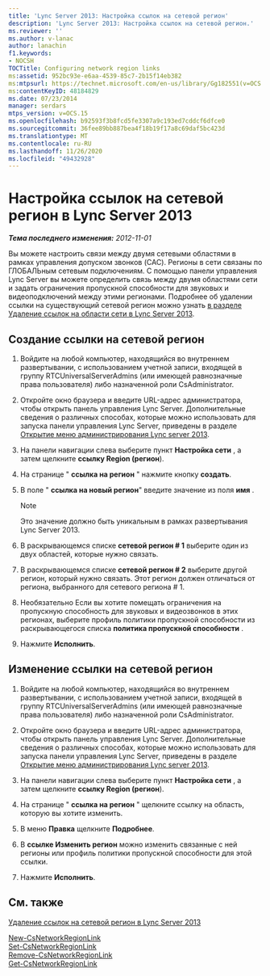 ```yaml
---
title: 'Lync Server 2013: Настройка ссылок на сетевой регион'
description: 'Lync Server 2013: Настройка ссылок на сетевой регион.'
ms.reviewer: ''
ms.author: v-lanac
author: lanachin
f1.keywords:
- NOCSH
TOCTitle: Configuring network region links
ms:assetid: 952bc93e-e6aa-4539-85c7-2b15f14eb382
ms:mtpsurl: https://technet.microsoft.com/en-us/library/Gg182551(v=OCS.15)
ms:contentKeyID: 48184829
ms.date: 07/23/2014
manager: serdars
mtps_version: v=OCS.15
ms.openlocfilehash: b92593f3b8fcd5fe3307a9c193ed7cddcf6dfce0
ms.sourcegitcommit: 36fee89bb887bea4f18b19f17a8c69daf5bc423d
ms.translationtype: MT
ms.contentlocale: ru-RU
ms.lasthandoff: 11/26/2020
ms.locfileid: "49432928"
---
```

# <a name="configuring-network-region-links-in-lync-server-2013"></a>Настройка ссылок на сетевой регион в Lync Server 2013

<div data-xmlns="http://www.w3.org/1999/xhtml">

<div class="topic" data-xmlns="http://www.w3.org/1999/xhtml" data-msxsl="urn:schemas-microsoft-com:xslt" data-cs="https://msdn.microsoft.com/">

<div data-asp="https://msdn2.microsoft.com/asp">



</div>

<div id="mainSection">

<div id="mainBody">

<span> </span>

_**Тема последнего изменения:** 2012-11-01_

Вы можете настроить связи между двумя сетевыми областями в рамках управления допуском звонков (CAC). Регионы в сети связаны по ГЛОБАЛЬным сетевым подключениям. С помощью панели управления Lync Server вы можете определить связь между двумя областями сети и задать ограничения пропускной способности для звуковых и видеоподключений между этими регионами. Подробнее об удалении ссылки на существующий сетевой регион можно узнать [в разделе Удаление ссылок на области сети в Lync Server 2013](lync-server-2013-deleting-network-region-links.md).

<div>

## <a name="to-create-a-network-region-link"></a>Создание ссылки на сетевой регион

1.  Войдите на любой компьютер, находящийся во внутреннем развертывании, с использованием учетной записи, входящей в группу RTCUniversalServerAdmins (или имеющей равнозначные права пользователя) либо назначенной роли CsAdministrator.

2.  Откройте окно браузера и введите URL-адрес администратора, чтобы открыть панель управления Lync Server. Дополнительные сведения о различных способах, которые можно использовать для запуска панели управления Lync Server, приведены в разделе [Открытие меню администрирования Lync server 2013](lync-server-2013-open-lync-server-administrative-tools.md).

3.  На панели навигации слева выберите пункт **Настройка сети** , а затем щелкните **ссылку Region (регион**).

4.  На странице " **ссылка на регион** " нажмите кнопку **создать**.

5.  В поле " **ссылка на новый регион**" введите значение из поля **имя** .
    
    <div>
    

    > [!NOTE]  
    > Это значение должно быть уникальным в рамках развертывания Lync Server 2013.

    
    </div>

6.  В раскрывающемся списке **сетевой регион \# 1** выберите один из двух областей, которые нужно связать.

7.  В раскрывающемся списке **сетевой регион \# 2** выберите другой регион, который нужно связать. Этот регион должен отличаться от региона, выбранного для сетевого региона \# 1.

8.  Необязательно Если вы хотите помещать ограничения на пропускную способность для звуковых и видеозвонков в этих регионах, выберите профиль политики пропускной способности из раскрывающегося списка **политика пропускной способности** .

9.  Нажмите **Исполнить**.

</div>

<div>

## <a name="to-modify-a-network-region-link"></a>Изменение ссылки на сетевой регион

1.  Войдите на любой компьютер, находящийся во внутреннем развертывании, с использованием учетной записи, входящей в группу RTCUniversalServerAdmins (или имеющей равнозначные права пользователя) либо назначенной роли CsAdministrator.

2.  Откройте окно браузера и введите URL-адрес администратора, чтобы открыть панель управления Lync Server. Дополнительные сведения о различных способах, которые можно использовать для запуска панели управления Lync Server, приведены в разделе [Открытие меню администрирования Lync server 2013](lync-server-2013-open-lync-server-administrative-tools.md).

3.  На панели навигации слева выберите пункт **Настройка сети** , а затем щелкните **ссылку Region (регион**).

4.  На странице " **ссылка на регион** " щелкните ссылку на область, которую вы хотите изменить.

5.  В меню **Правка** щелкните **Подробнее**.

6.  В **ссылке Изменить регион** можно изменить связанные с ней регионы или профиль политики пропускной способности для этой ссылки.

7.  Нажмите **Исполнить**.

</div>

<div>

## <a name="see-also"></a>См. также


[Удаление ссылок на сетевой регион в Lync Server 2013](lync-server-2013-deleting-network-region-links.md)  


[New-CsNetworkRegionLink](https://docs.microsoft.com/powershell/module/skype/New-CsNetworkRegionLink)  
[Set-CsNetworkRegionLink](https://docs.microsoft.com/powershell/module/skype/Set-CsNetworkRegionLink)  
[Remove-CsNetworkRegionLink](https://docs.microsoft.com/powershell/module/skype/Remove-CsNetworkRegionLink)  
[Get-CsNetworkRegionLink](https://docs.microsoft.com/powershell/module/skype/Get-CsNetworkRegionLink)  
  

</div>

</div>

<span> </span>

</div>

</div>

</div>
